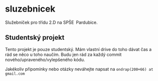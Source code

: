 # sluzebnicek
Služebníček pro třídu 2.D na SPŠE Pardubice.
## Studentský projekt
Tento projekt je pouze studentský. Mám vlastní drive do toho dávat čas a rád se něco u toho naučím.
Budu jen rád za každý commit nového/upraveného/vylepšeného kódu.

Jakékoliv připomínky nebo otázky neváhejte napsat na `ondrap(200+66) at gmail.com`
